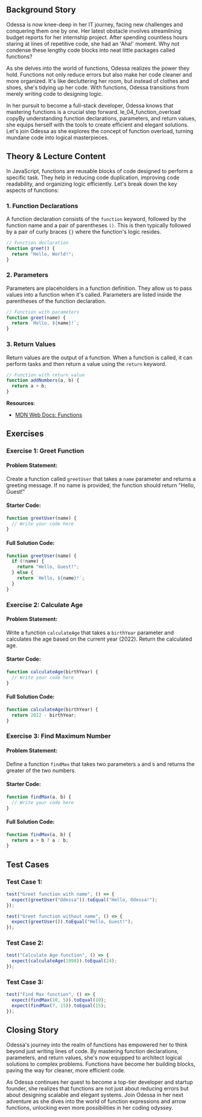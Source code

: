 ## Background Story

Odessa is now knee-deep in her IT journey, facing new challenges and conquering them one by one. Her latest obstacle involves streamlining budget reports for her internship project. After spending countless hours staring at lines of repetitive code, she had an 'Aha!' moment. Why not condense these lengthy code blocks into neat little packages called functions?

As she delves into the world of functions, Odessa realizes the power they hold. Functions not only reduce errors but also make her code cleaner and more organized. It's like decluttering her room, but instead of clothes and shoes, she's tidying up her code. With functions, Odessa transitions from merely writing code to designing logic.

In her pursuit to become a full-stack developer, Odessa knows that mastering functions is a crucial step forward. le_04_function_overload copyBy understanding function declarations, parameters, and return values, she equips herself with the tools to create efficient and elegant solutions. Let's join Odessa as she explores the concept of function overload, turning mundane code into logical masterpieces.

## Theory & Lecture Content

In JavaScript, functions are reusable blocks of code designed to perform a specific task. They help in reducing code duplication, improving code readability, and organizing logic efficiently. Let's break down the key aspects of functions:

### 1. Function Declarations

A function declaration consists of the `function` keyword, followed by the function name and a pair of parentheses `()`. This is then typically followed by a pair of curly braces `{}` where the function's logic resides.

```js
// Function declaration
function greet() {
  return "Hello, World!";
}
```

### 2. Parameters

Parameters are placeholders in a function definition. They allow us to pass values into a function when it's called. Parameters are listed inside the parentheses of the function declaration.

```js
// Function with parameters
function greet(name) {
  return `Hello, ${name}!`;
}
```

### 3. Return Values

Return values are the output of a function. When a function is called, it can perform tasks and then return a value using the `return` keyword.

```js
// Function with return value
function addNumbers(a, b) {
  return a + b;
}
```

**Resources**:

- [MDN Web Docs: Functions](https://developer.mozilla.org/en-US/docs/Web/JavaScript/Guide/Functions)

## Exercises

### Exercise 1: Greet Function

#### Problem Statement:

Create a function called `greetUser` that takes a `name` parameter and returns a greeting message. If no name is provided, the function should return "Hello, Guest!"

#### Starter Code:

```js
function greetUser(name) {
  // Write your code here
}
```

#### Full Solution Code:

```js
function greetUser(name) {
  if (!name) {
    return "Hello, Guest!";
  } else {
    return `Hello, ${name}!`;
  }
}
```

### Exercise 2: Calculate Age

#### Problem Statement:

Write a function `calculateAge` that takes a `birthYear` parameter and calculates the age based on the current year (2022). Return the calculated age.

#### Starter Code:

```js
function calculateAge(birthYear) {
  // Write your code here
}
```

#### Full Solution Code:

```js
function calculateAge(birthYear) {
  return 2022 - birthYear;
}
```

### Exercise 3: Find Maximum Number

#### Problem Statement:

Define a function `findMax` that takes two parameters `a` and `b` and returns the greater of the two numbers.

#### Starter Code:

```js
function findMax(a, b) {
  // Write your code here
}
```

#### Full Solution Code:

```js
function findMax(a, b) {
  return a > b ? a : b;
}
```

## Test Cases

### Test Case 1:

```js
test("Greet function with name", () => {
  expect(greetUser("Odessa")).toEqual("Hello, Odessa!");
});

test("Greet function without name", () => {
  expect(greetUser()).toEqual("Hello, Guest!");
});
```

### Test Case 2:

```js
test("Calculate Age function", () => {
  expect(calculateAge(1998)).toEqual(24);
});
```

### Test Case 3:

```js
test("Find Max function", () => {
  expect(findMax(10, 5)).toEqual(10);
  expect(findMax(7, 15)).toEqual(15);
});
```

## Closing Story

Odessa's journey into the realm of functions has empowered her to think beyond just writing lines of code. By mastering function declarations, parameters, and return values, she's now equipped to architect logical solutions to complex problems. Functions have become her building blocks, paving the way for cleaner, more efficient code.

As Odessa continues her quest to become a top-tier developer and startup founder, she realizes that functions are not just about reducing errors but about designing scalable and elegant systems. Join Odessa in her next adventure as she dives into the world of function expressions and arrow functions, unlocking even more possibilities in her coding odyssey.

